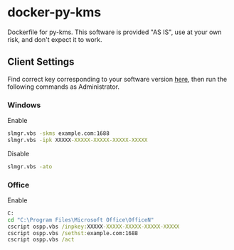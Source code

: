 # docker-py-kms
Dockerfile for py-kms. This software is provided "AS IS", use at your own risk, and don't expect it to work. 

## Client Settings
Find correct key corresponding to your software version [here](https://docs.microsoft.com/en-us/windows-server/get-started/kmsclientkeys), then run the following commands as Administrator.
### Windows
Enable
```cmd
slmgr.vbs -skms example.com:1688
slmgr.vbs -ipk XXXXX-XXXXX-XXXXX-XXXXX-XXXXX
```
Disable
```cmd
slmgr.vbs -ato
```
### Office
Enable
```cmd
C:
cd "C:\Program Files\Microsoft Office\OfficeN"
cscript ospp.vbs /inpkey:XXXXX-XXXXX-XXXXX-XXXXX-XXXXX
cscript ospp.vbs /sethst:example.com:1688
cscript ospp.vbs /act
```
